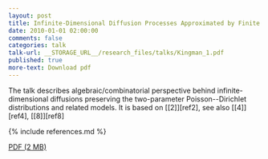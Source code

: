 ```yaml
---
layout: post
title: Infinite-Dimensional Diffusion Processes Approximated by Finite Markov Chains on Partitions
date: 2010-01-01 02:00:00
comments: false
categories: talk
talk-url: __STORAGE_URL__/research_files/talks/Kingman_1.pdf
published: true
more-text: Download pdf
---
```



The talk describes algebraic/combinatorial perspective behind infinite-dimensional diffusions
preserving the two-parameter Poisson--Dirichlet distributions and related models.
It is based on [[2]][ref2], see also [[4]][ref4], [[8]][ref8]

{% include references.md %}

<!--more-->

<a href="{{ page.talk-url | replace: '__STORAGE_URL__', site.storage_url}}" target="_blank">PDF (2 MB)</a>
